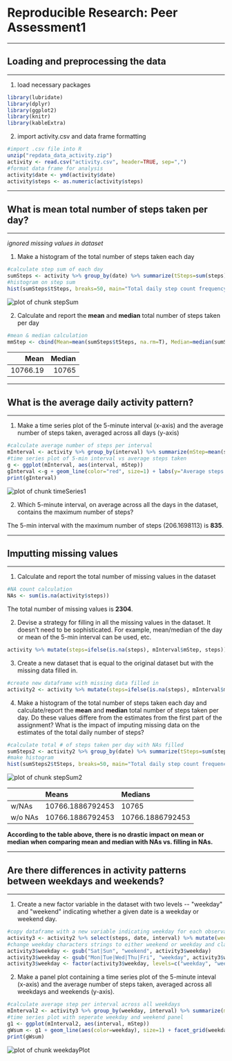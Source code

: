 Reproducible Research: Peer Assessment1
=======================================
________________________________________

## Loading and preprocessing the data

___________________________________
1. load necessary packages


```r
library(lubridate)
library(dplyr)
library(ggplot2)
library(knitr)
library(kableExtra)
```



2. import activity.csv and data frame formatting


```r
#import .csv file into R
unzip("repdata_data_activity.zip")
activity <- read.csv("activity.csv", header=TRUE, sep=",")
#format data frame for analysis 
activity$date <- ymd(activity$date)
activity$steps <- as.numeric(activity$steps)
```
__________________________________________________

## What is mean total number of steps taken per day?

__________________________________________________
*ignored missing values in dataset*

1. Make a histogram of the total number of steps taken each day


```r
#calculate step sum of each day
sumSteps <- activity %>% group_by(date) %>% summarize(tSteps=sum(steps))
#histogram on step sum
hist(sumSteps$tSteps, breaks=50, main="Total daily step count frequency October-November 2012", xlab="Total daily steps")
```

![plot of chunk stepSum](./figure/stepSum-1.png)

2. Calculate and report the **mean** and **median** total number of steps taken per day 


```r
#mean & median calculation 
mmStep <- cbind(Mean=mean(sumSteps$tSteps, na.rm=T), Median=median(sumSteps$tSteps, na.rm=T) )
```


<table class="table table-striped" style="width: auto !important; ">
 <thead>
  <tr>
   <th style="text-align:right;"> Mean </th>
   <th style="text-align:right;"> Median </th>
  </tr>
 </thead>
<tbody>
  <tr>
   <td style="text-align:right;"> 10766.19 </td>
   <td style="text-align:right;"> 10765 </td>
  </tr>
</tbody>
</table>

____________________________________________

## What is the average daily activity pattern?

____________________________________________

1. Make a time series plot of the 5-minute interval (x-axis) and the average number of steps taken, averaged across all days (y-axis)


```r
#calculate average number of steps per interval 
mInterval <- activity %>% group_by(interval) %>% summarize(mStep=mean(steps, na.rm=T))
#time series plot of 5-min interval vs average steps taken
g <- ggplot(mInterval, aes(interval, mStep))
gInterval <-g + geom_line(color="red", size=1) + labs(y="Average steps per interval", x="interval index (#)", title="Average steps taken per interval October-November 2012")
print(gInterval)
```

![plot of chunk timeSeries1](./figure/timeSeries1-1.png)

2. Which 5-minute interval, on average across all the days in the dataset, contains the maximum number of steps?




The 5-min interval with the maximum number of steps (206.1698113) is **835**.

_________________________

## Imputting missing values

_________________________

1. Calculate and report the total number of missing values in the dataset


```r
#NA count calculation
NAs <- sum(is.na(activity$steps))
```

The total number of missing values is **2304**. 

2. Devise a strategy for filling in all the missing values in the dataset. It doesn't need to be sophisticated. For example, mean/median of the day or mean of the 5-min interval can be used, etc. 


```r
activity %>% mutate(steps=ifelse(is.na(steps), mInterval$mStep, steps))
```

3. Create a new dataset that is equal to the original dataset but with the missing data filled in. 


```r
#create new dataframe with missing data filled in 
activity2 <- activity %>% mutate(steps=ifelse(is.na(steps), mInterval$mStep, steps))
```

4. Make a histogram of the total number of steps taken each day and calculate/report the **mean** and **median** total number of steps taken per day. Do these values differe from the estimates from the first part of the assignment? What is the impact of imputing missing data on the estimates of the total daily number of steps? 


```r
#calculate total # of steps taken per day with NAs filled 
sumSteps2 <- activity2 %>% group_by(date) %>% summarize(tSteps=sum(steps))
#make histogram
hist(sumSteps2$tSteps, breaks=50, main="Total daily step count frequency October-November 2012", xlab="Total daily steps w/o NAs")
```

![plot of chunk stepSum2](./figure/stepSum2-1.png)

<table class="table table-striped" style="width: auto !important; ">
 <thead>
  <tr>
   <th style="text-align:left;">  </th>
   <th style="text-align:left;"> Means </th>
   <th style="text-align:left;"> Medians </th>
  </tr>
 </thead>
<tbody>
  <tr>
   <td style="text-align:left;"> w/NAs </td>
   <td style="text-align:left;"> 10766.1886792453 </td>
   <td style="text-align:left;"> 10765 </td>
  </tr>
  <tr>
   <td style="text-align:left;"> w/o NAs </td>
   <td style="text-align:left;"> 10766.1886792453 </td>
   <td style="text-align:left;"> 10766.1886792453 </td>
  </tr>
</tbody>
</table>

**According to the table above, there is no drastic impact on mean or median when comparing mean and median with NAs vs. filling in NAs.**

_________________________________________________________________________

## Are there differences in activity patterns between weekdays and weekends?

_________________________________________________________________________

1. Create a new factor variable in the dataset with two levels -- "weekday" and "weekend" indicating whether a given date is a weekday or weekend day. 


```r
#copy dataframe with a new variable indicating weekday for each observation
activity3 <- activity2 %>% select(steps, date, interval) %>% mutate(weekday=weekdays(date, abbreviate=TRUE))
#change weekday characters strings to either weekend or weekday and classify them as factors
activity3$weekday <- gsub("Sat|Sun", "weekend", activity3$weekday)
activity3$weekday <- gsub("Mon|Tue|Wed|Thu|Fri", "weekday", activity3$weekday)
activity3$weekday <- factor(activity3$weekday, levels=c("weekday", "weekend"))
```

2. Make a panel plot containing a time series plot of the 5-minute inteval (x-axis) and the average number of steps taken, averaged across all weekdays and weekends (y-axis). 


```r
#calculate average step per interval across all weekdays
mInterval2 <- activity3 %>% group_by(weekday, interval) %>% summarize(mStep=mean(steps))
#time series plot with seperate weekday and weekend panel
g1 <- ggplot(mInterval2, aes(interval, mStep))
gWsum <- g1 + geom_line(aes(color=weekday), size=1) + facet_grid(weekday~.) + labs(y="Average steps per interval", x="interval index (#)", title="Avg. steps per interval Weekend vs Weekday Oct-Nov 2012")
print(gWsum)
```

![plot of chunk weekdayPlot](./figure/weekdayPlot-1.png)

